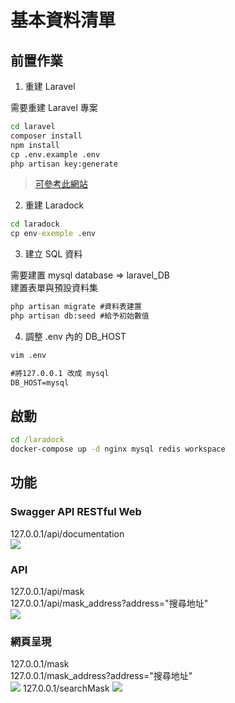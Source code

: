 # 基本資料清單

## 前置作業

1. 重建 Laravel

需要重建 Laravel 專案 <br>

```cmd
cd laravel
composer install
npm install
cp .env.example .env
php artisan key:generate
```
>[可參考此網站](https://campus-xoops.tn.edu.tw/modules/tad_book3/page.php?tbdsn=1255) 

2. 重建 Laradock

``` cmd
cd laradock
cp env-exemple .env
```

3. 建立 SQL 資料

需要建置 mysql database => laravel_DB <br>
建置表單與預設資料集<br>
``` cmd
php artisan migrate #資料表建置
php artisan db:seed #給予初始數值
```

4. 調整 .env 內的 DB_HOST <br>
```cmd
vim .env

#將127.0.0.1 改成 mysql
DB_HOST=mysql
```


## 啟動

```cmd
cd /laradock
docker-compose up -d nginx mysql redis workspace
```

## 功能

### Swagger API RESTful Web
127.0.0.1/api/documentation <br>
![](https://i.imgur.com/mNXCe2x.png)

### API
127.0.0.1/api/mask <br>
127.0.0.1/api/mask_address?address="搜尋地址"<br>
![](https://i.imgur.com/4iguDG6.png)


### 網頁呈現
127.0.0.1/mask <br>
127.0.0.1/mask_address?address="搜尋地址" <br>
![](https://i.imgur.com/WSL3Hl8.png)
127.0.0.1/searchMask
![](https://i.imgur.com/eOybyDx.png)
